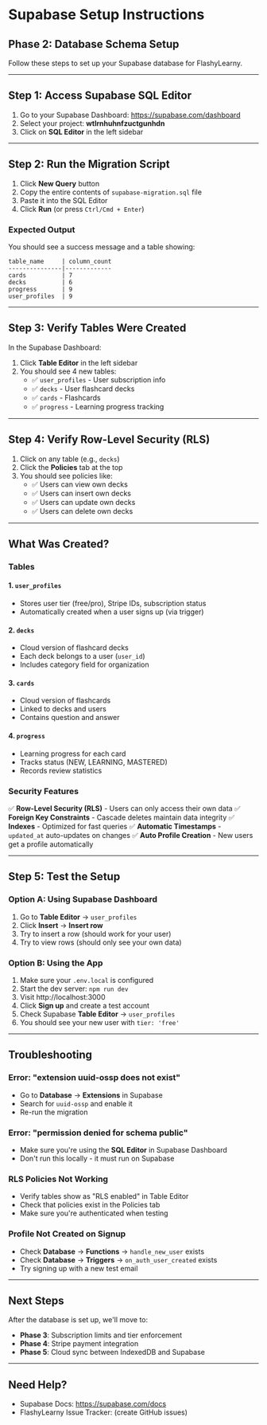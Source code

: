# Supabase Setup Instructions

## Phase 2: Database Schema Setup

Follow these steps to set up your Supabase database for FlashyLearny.

---

## Step 1: Access Supabase SQL Editor

1. Go to your Supabase Dashboard: https://supabase.com/dashboard
2. Select your project: **wtlrnhuhnfzuctgunhdn**
3. Click on **SQL Editor** in the left sidebar

---

## Step 2: Run the Migration Script

1. Click **New Query** button
2. Copy the entire contents of `supabase-migration.sql` file
3. Paste it into the SQL Editor
4. Click **Run** (or press `Ctrl/Cmd + Enter`)

### Expected Output

You should see a success message and a table showing:

```
table_name     | column_count
---------------|-------------
cards          | 7
decks          | 6
progress       | 9
user_profiles  | 9
```

---

## Step 3: Verify Tables Were Created

In the Supabase Dashboard:

1. Click **Table Editor** in the left sidebar
2. You should see 4 new tables:
   - ✅ `user_profiles` - User subscription info
   - ✅ `decks` - User flashcard decks
   - ✅ `cards` - Flashcards
   - ✅ `progress` - Learning progress tracking

---

## Step 4: Verify Row-Level Security (RLS)

1. Click on any table (e.g., `decks`)
2. Click the **Policies** tab at the top
3. You should see policies like:
   - ✅ Users can view own decks
   - ✅ Users can insert own decks
   - ✅ Users can update own decks
   - ✅ Users can delete own decks

---

## What Was Created?

### Tables

#### 1. `user_profiles`
- Stores user tier (free/pro), Stripe IDs, subscription status
- Automatically created when a user signs up (via trigger)

#### 2. `decks`
- Cloud version of flashcard decks
- Each deck belongs to a user (`user_id`)
- Includes category field for organization

#### 3. `cards`
- Cloud version of flashcards
- Linked to decks and users
- Contains question and answer

#### 4. `progress`
- Learning progress for each card
- Tracks status (NEW, LEARNING, MASTERED)
- Records review statistics

### Security Features

✅ **Row-Level Security (RLS)** - Users can only access their own data
✅ **Foreign Key Constraints** - Cascade deletes maintain data integrity
✅ **Indexes** - Optimized for fast queries
✅ **Automatic Timestamps** - `updated_at` auto-updates on changes
✅ **Auto Profile Creation** - New users get a profile automatically

---

## Step 5: Test the Setup

### Option A: Using Supabase Dashboard

1. Go to **Table Editor** → `user_profiles`
2. Click **Insert** → **Insert row**
3. Try to insert a row (should work for your user)
4. Try to view rows (should only see your own data)

### Option B: Using the App

1. Make sure your `.env.local` is configured
2. Start the dev server: `npm run dev`
3. Visit http://localhost:3000
4. Click **Sign up** and create a test account
5. Check Supabase **Table Editor** → `user_profiles`
6. You should see your new user with `tier: 'free'`

---

## Troubleshooting

### Error: "extension uuid-ossp does not exist"
- Go to **Database** → **Extensions** in Supabase
- Search for `uuid-ossp` and enable it
- Re-run the migration

### Error: "permission denied for schema public"
- Make sure you're using the **SQL Editor** in Supabase Dashboard
- Don't run this locally - it must run on Supabase

### RLS Policies Not Working
- Verify tables show as "RLS enabled" in Table Editor
- Check that policies exist in the Policies tab
- Make sure you're authenticated when testing

### Profile Not Created on Signup
- Check **Database** → **Functions** → `handle_new_user` exists
- Check **Database** → **Triggers** → `on_auth_user_created` exists
- Try signing up with a new test email

---

## Next Steps

After the database is set up, we'll move to:

- **Phase 3**: Subscription limits and tier enforcement
- **Phase 4**: Stripe payment integration
- **Phase 5**: Cloud sync between IndexedDB and Supabase

---

## Need Help?

- Supabase Docs: https://supabase.com/docs
- FlashyLearny Issue Tracker: (create GitHub issues)
